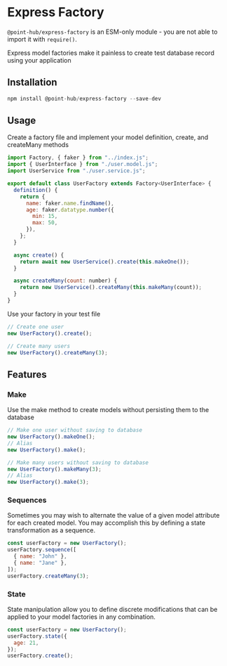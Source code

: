 # Express Factory

`@point-hub/express-factory` is an ESM-only module - you are not able to import it with `require()`.

Express model factories make it painless to create test database record using your application

## Installation

```javascript
npm install @point-hub/express-factory --save-dev
```

## Usage

Create a factory file and implement your model definition, create, and createMany methods

```javascript
import Factory, { faker } from "../index.js";
import { UserInterface } from "./user.model.js";
import UserService from "./user.service.js";

export default class UserFactory extends Factory<UserInterface> {
  definition() {
    return {
      name: faker.name.findName(),
      age: faker.datatype.number({
        min: 15,
        max: 50,
      }),
    };
  }

  async create() {
    return await new UserService().create(this.makeOne());
  }

  async createMany(count: number) {
    return new UserService().createMany(this.makeMany(count));
  }
}

```

Use your factory in your test file

```javascript
// Create one user
new UserFactory().create();

// Create many users
new UserFactory().createMany(3);
```

## Features

### Make
Use the make method to create models without persisting them to the database
```javascript
// Make one user without saving to database
new UserFactory().makeOne();
// Alias
new UserFactory().make();

// Make many users without saving to database
new UserFactory().makeMany(3);
// Alias
new UserFactory().make(3);
```

### Sequences
Sometimes you may wish to alternate the value of a given model attribute for each created model. You may accomplish this by defining a state transformation as a sequence.

```javascript
const userFactory = new UserFactory();
userFactory.sequence([
  { name: "John" },
  { name: "Jane" },
]);
userFactory.createMany(3);
```

### State
State manipulation allow you to define discrete modifications that can be applied to your model factories in any combination.

```javascript
const userFactory = new UserFactory();
userFactory.state({
  age: 21,
});
userFactory.create();
```